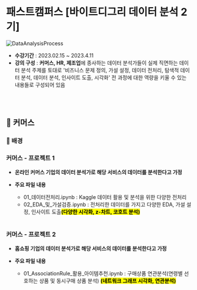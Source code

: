 # 패스트캠퍼스 [바이트디그리 데이터 분석 2기]

![DataAnalysisProcess](https://github.com/hahhhh77/FastCampus_Project/assets/50604929/f6a2454e-3d17-4984-a9b9-56b14fa81c39)

- **수강기간** : 2023.02.15 ~ 2023.4.11
- **강의 구성** : **커머스, HR, 제조업**에 종사하는 데이터 분석가들이 실제 직면하는 데이터 분석 주제를 토대로 '비즈니스 문제 정의, 가설 설정, 데이터 전처리, 탐색적 데이터 분석, 데이터 분석, 인사이트 도출, 시각화' 전 과정에 대한 역량을 키울 수 있는 내용들로 구성되어 있음 

<br><br>
## 🛒 커머스
### 🔎 배경
### 커머스 - 프로젝트 1

- **온라인 커머스 기업의 데이터 분석가로 해당 서비스의 데이터를 분석한다고 가정**

- **주요 파일 내용**
  - 01_데이터전처리.ipynb : Kaggle 데이터 활용 및 분석을 위한 다양한 전처리
  - 02_EDA_및_가설검증.ipynb : 전처리한 데이터를 가지고 다양한 EDA, 가설 설정, 인사이트 도출<mark>**(다양한 시각화, z-차트, 코호트 분석)**</mark>
<br><br>
### 커머스 - 프로젝트 2

- **홈쇼핑 기업의 데이터 분석가로 해당 서비스의 데이터를 분석한다고 가정**

- **주요 파일 내용**
  - 01_AssociationRule_활용_아이템추천.ipynb : 구매상품 연관분석(연령별 선호하는 상품 및 동시구매 상품 분석) <mark>**(네트워크 그래프 시각화, 연관분석)**</mark>



